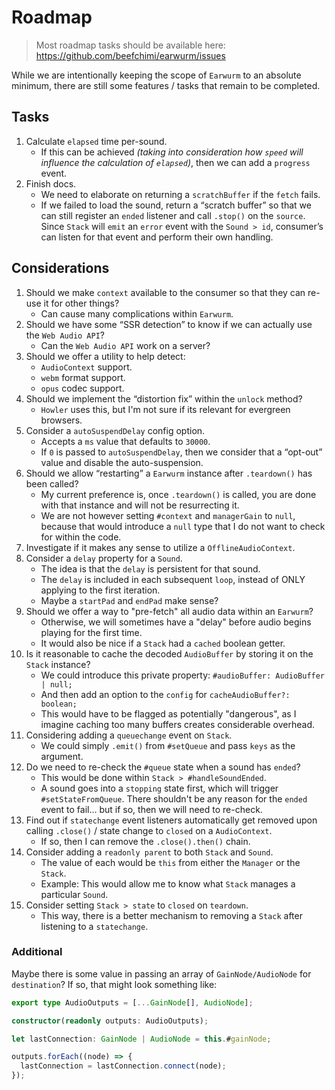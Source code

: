 # Roadmap

> Most roadmap tasks should be available here: <https://github.com/beefchimi/earwurm/issues>

While we are intentionally keeping the scope of `Earwurm` to an absolute minimum, there are still some features / tasks that remain to be completed.

## Tasks

1. Calculate `elapsed` time per-sound.
   - If this can be achieved _(taking into consideration how `speed` will influence the calculation of `elapsed`)_, then we can add a `progress` event.
2. Finish docs.
   - We need to elaborate on returning a `scratchBuffer` if the `fetch` fails.
   - If we failed to load the sound, return a “scratch buffer” so that we can still register an `ended` listener and call `.stop()` on the `source`. Since `Stack` will `emit` an `error` event with the `Sound > id`, consumer’s can listen for that event and perform their own handling.

## Considerations

1. Should we make `context` available to the consumer so that they can re-use it for other things?
   - Can cause many complications within `Earwurm`.
2. Should we have some “SSR detection” to know if we can actually use the `Web Audio API`?
   - Can the `Web Audio API` work on a server?
3. Should we offer a utility to help detect:
   - `AudioContext` support.
   - `webm` format support.
   - `opus` codec support.
4. Should we implement the “distortion fix” within the `unlock` method?
   - `Howler` uses this, but I'm not sure if its relevant for evergreen browsers.
5. Consider a `autoSuspendDelay` config option.
   - Accepts a `ms` value that defaults to `30000`.
   - If `0` is passed to `autoSuspendDelay`, then we consider that a “opt-out” value and disable the auto-suspension.
6. Should we allow “restarting” a `Earwurm` instance after `.teardown()` has been called?
   - My current preference is, once `.teardown()` is called, you are done with that instance and will not be resurrecting it.
   - We are not however setting `#context` and `managerGain` to `null`, because that would introduce a `null` type that I do not want to check for within the code.
7. Investigate if it makes any sense to utilize a `OfflineAudioContext`.
8. Consider a `delay` property for a `Sound`.
   - The idea is that the `delay` is persistent for that sound.
   - The `delay` is included in each subsequent `loop`, instead of ONLY applying to the first iteration.
   - Maybe a `startPad` and `endPad` make sense?
9. Should we offer a way to "pre-fetch" all audio data within an `Earwurm`?
   - Otherwise, we will sometimes have a "delay" before audio begins playing for the first time.
   - It would also be nice if a `Stack` had a `cached` boolean getter.
10. Is it reasonable to cache the decoded `AudioBuffer` by storing it on the `Stack` instance?
    - We could introduce this private property: `#audioBuffer: AudioBuffer | null;`
    - And then add an option to the `config` for `cacheAudioBuffer?: boolean;`
    - This would have to be flagged as potentially "dangerous", as I imagine caching too many buffers creates considerable overhead.
11. Considering adding a `queuechange` event on `Stack`.
    - We could simply `.emit()` from `#setQueue` and pass `keys` as the argument.
12. Do we need to re-check the `#queue` state when a sound has `ended`?
    - This would be done within `Stack > #handleSoundEnded`.
    - A sound goes into a `stopping` state first, which will trigger `#setStateFromQueue`. There shouldn't be any reason for the `ended` event to fail… but if so, then we will need to re-check.
13. Find out if `statechange` event listeners automatically get removed upon calling `.close()` / state change to `closed` on a `AudioContext`.
    - If so, then I can remove the `.close().then()` chain.
14. Consider adding a `readonly parent` to both `Stack` and `Sound`.
    - The value of each would be `this` from either the `Manager` or the `Stack`.
    - Example: This would allow me to know what `Stack` manages a particular `Sound`.
15. Consider setting `Stack > state` to `closed` on `teardown`.
    - This way, there is a better mechanism to removing a `Stack` after listening to a `statechange`.

### Additional

Maybe there is some value in passing an array of `GainNode/AudioNode` for `destination`? If so, that might look something like:

```ts
export type AudioOutputs = [...GainNode[], AudioNode];

constructor(readonly outputs: AudioOutputs);

let lastConnection: GainNode | AudioNode = this.#gainNode;

outputs.forEach((node) => {
  lastConnection = lastConnection.connect(node);
});
```
